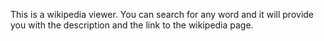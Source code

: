 This is a wikipedia viewer.
You can search for any word and it will provide you with the description and the link to the wikipedia page.
